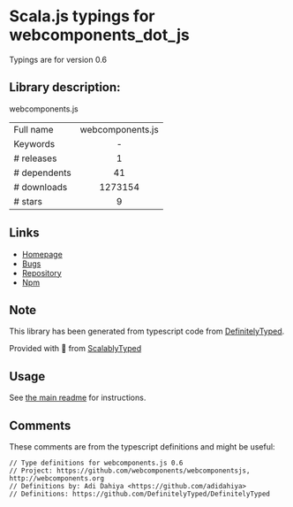
# Scala.js typings for webcomponents_dot_js

Typings are for version 0.6

## Library description:
webcomponents.js

|                    |                 |
| ------------------ | :-------------: |
| Full name          | webcomponents.js |
| Keywords           | - |
| # releases         | 1 |
| # dependents       | 41 |
| # downloads        | 1273154 |
| # stars            | 9 |

## Links
- [Homepage](http://webcomponents.org)
- [Bugs](https://github.com/webcomponents/webcomponentsjs/issues)
- [Repository](https://github.com/webcomponents/webcomponentsjs)
- [Npm](https://www.npmjs.com/package/webcomponents.js)
    


## Note
This library has been generated from typescript code from [DefinitelyTyped](https://definitelytyped.org).

Provided with :purple_heart: from [ScalablyTyped](https://github.com/oyvindberg/ScalablyTyped)

## Usage
See [the main readme](../../readme.md) for instructions.

## Comments

These comments are from the typescript definitions and might be useful:
```
// Type definitions for webcomponents.js 0.6
// Project: https://github.com/webcomponents/webcomponentsjs, http://webcomponents.org
// Definitions by: Adi Dahiya <https://github.com/adidahiya>
// Definitions: https://github.com/DefinitelyTyped/DefinitelyTyped

```

